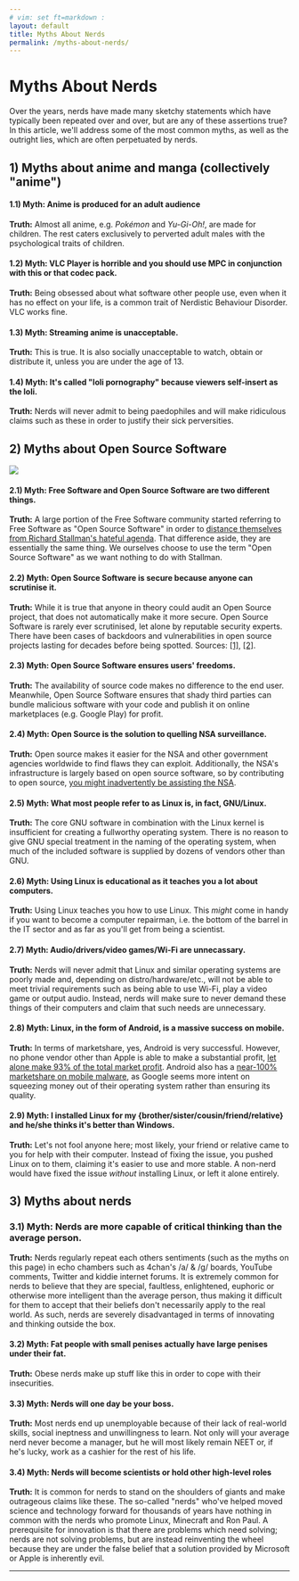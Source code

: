 ```yaml
---
# vim: set ft=markdown :
layout: default
title: Myths About Nerds
permalink: /myths-about-nerds/
---
```


# Myths About Nerds

Over the years, nerds have made many sketchy statements which have typically been repeated over and over, but are any of these assertions true? In this article, we'll address some of the most common myths, as well as the outright lies, which are often perpetuated by nerds.

## 1) Myths about anime and manga (collectively "anime")

#### 1.1) Myth: Anime is produced for an adult audience

**Truth:** Almost all anime, e.g. _Pokémon_ and _Yu-Gi-Oh!_, are made for children. The rest caters exclusively to perverted adult males with the psychological traits of children.

#### 1.2) Myth: VLC Player is horrible and you should use MPC in conjunction with this or that codec pack.

**Truth:** Being obsessed about what software other people use, even when it has no effect on your life, is a common trait of Nerdistic Behaviour Disorder. VLC works fine.

#### 1.3) Myth: Streaming anime is unacceptable.

**Truth:** This is true. It is also socially unacceptable to watch, obtain or distribute it, unless you are under the age of 13.

#### 1.4) Myth: It's called "loli pornography" because viewers self-insert as the loli.

**Truth:** Nerds will never admit to being paedophiles and will make ridiculous claims such as these in order to justify their sick perversities.

## 2) Myths about Open Source Software

![]({{site.baseurl}}/img/hans_reiser.jpg)

#### 2.1) Myth: Free Software and Open Source Software are two different things.

**Truth:** A large portion of the Free Software community started referring to Free Software as "Open Source Software" in order to [distance themselves from Richard Stallman's hateful agenda](https://en.wikipedia.org/wiki/Open_Source_Initiative#Relationship_with_the_free_software_movement). That difference aside, they are essentially the same thing. We ourselves choose to use the term "Open Source Software" as we want nothing to do with Stallman.

#### 2.2) Myth: Open Source Software is secure because anyone can scrutinise it.

**Truth:** While it is true that anyone in theory could audit an Open Source project, that does not automatically make it more secure. Open Source Software is rarely ever scrutinised, let alone by reputable security experts. There have been cases of backdoors and vulnerabilities in open source projects lasting for decades before being spotted. Sources: [[1]](http://arstechnica.com/information-technology/2010/12/fbi-accused-of-planting-backdoor-in-openbsd-ipsec-stack/), [[2]](http://www.pcworld.com/article/2105145/what-you-need-to-know-about-the-gnutls-linux-bug.html).

#### 2.3) Myth: Open Source Software ensures users' freedoms.

**Truth:** The availability of source code makes no difference to the end user. Meanwhile, Open Source Software ensures that shady third parties can bundle malicious software with your code and publish it on online marketplaces (e.g. Google Play) for profit.

#### 2.4) Myth: Open Source is the solution to quelling NSA surveillance.

**Truth:** Open source makes it easier for the NSA and other government agencies worldwide to find flaws they can exploit. Additionally, the NSA's infrastructure is largely based on open source software, so by contributing to open source, [you might inadvertently be assisting the NSA](https://www.openstack.org/summit/portland-2013/session-videos/presentation/keynote-openstack-at-the-national-security-agency-nsa).

#### 2.5) Myth: What most people refer to as Linux is, in fact, GNU/Linux.

**Truth:** The core GNU software in combination with the Linux kernel is insufficient for creating a fullworthy operating system. There is no reason to give GNU special treatment in the naming of the operating system, when much of the included software is supplied by dozens of vendors other than GNU.

#### 2.6) Myth: Using Linux is educational as it teaches you a lot about computers.

**Truth:** Using Linux teaches you how to use Linux. This _might_ come in handy if you want to become a computer repairman, i.e. the bottom of the barrel in the IT sector and as far as you'll get from being a scientist.

#### 2.7) Myth: Audio/drivers/video games/Wi-Fi are unnecassary.

**Truth:** Nerds will never admit that Linux and similar operating systems are poorly made and, depending on distro/hardware/etc., will not be able to meet trivial requirements such as being able to use Wi-Fi, play a video game or output audio. Instead, nerds will make sure to never demand these things of their computers and claim that such needs are unnecessary.

#### 2.8) Myth: Linux, in the form of Android, is a massive success on mobile.

**Truth:** In terms of marketshare, yes, Android is very successful. However, no phone vendor other than Apple is able to make a substantial profit, [let alone make 93% of the total market profit](http://www.ibtimes.com/apple-dominates-smartphone-industry-93-percent-profits-1811324). Android also has a [near-100% marketshare on mobile malware](http://www.forbes.com/sites/gordonkelly/2014/03/24/report-97-of-mobile-malware-is-on-android-this-is-the-easy-way-you-stay-safe/), as Google seems more intent on squeezing money out of their operating system rather than ensuring its quality.

#### 2.9) Myth: I installed Linux for my {brother/sister/cousin/friend/relative} and he/she thinks it's better than Windows.

**Truth:** Let's not fool anyone here; most likely, your friend or relative came to you for help with their computer. Instead of fixing the issue, you pushed Linux on to them, claiming it's easier to use and more stable. A non-nerd would have fixed the issue _without_ installing Linux, or left it alone entirely.

## 3) Myths about nerds

### 3.1) Myth: Nerds are more capable of critical thinking than the average person.

**Truth:** Nerds regularly repeat each others sentiments (such as the myths on this page) in echo chambers such as 4chan's /a/ & /g/ boards, YouTube comments, Twitter and kiddie internet forums. It is extremely common for nerds to believe that they are special, faultless, enlightened, euphoric or otherwise more intelligent than the average person, thus making it difficult for them to accept that their beliefs don't necessarily apply to the real world. As such, nerds are severely disadvantaged in terms of innovating and thinking outside the box.

#### 3.2) Myth: Fat people with small penises actually have large penises under their fat.

**Truth:** Obese nerds make up stuff like this in order to cope with their insecurities.

#### 3.3) Myth: Nerds will one day be your boss.

**Truth:** Most nerds end up unemployable because of their lack of real-world skills, social ineptness and unwillingness to learn. Not only will your average nerd never become a manager, but he will most likely remain NEET or, if he's lucky, work as a cashier for the rest of his life.

#### 3.4) Myth: Nerds will become scientists or hold other high-level roles

**Truth:** It is common for nerds to stand on the shoulders of giants and make outrageous claims like these. The so-called "nerds" who've helped moved science and technology forward for thousands of years have nothing in common with the nerds who promote Linux, Minecraft and Ron Paul. A prerequisite for innovation is that there are problems which need solving; nerds are not solving problems, but are instead reinventing the wheel because they are under the false belief that a solution provided by Microsoft or Apple is inherently evil.

* * *
